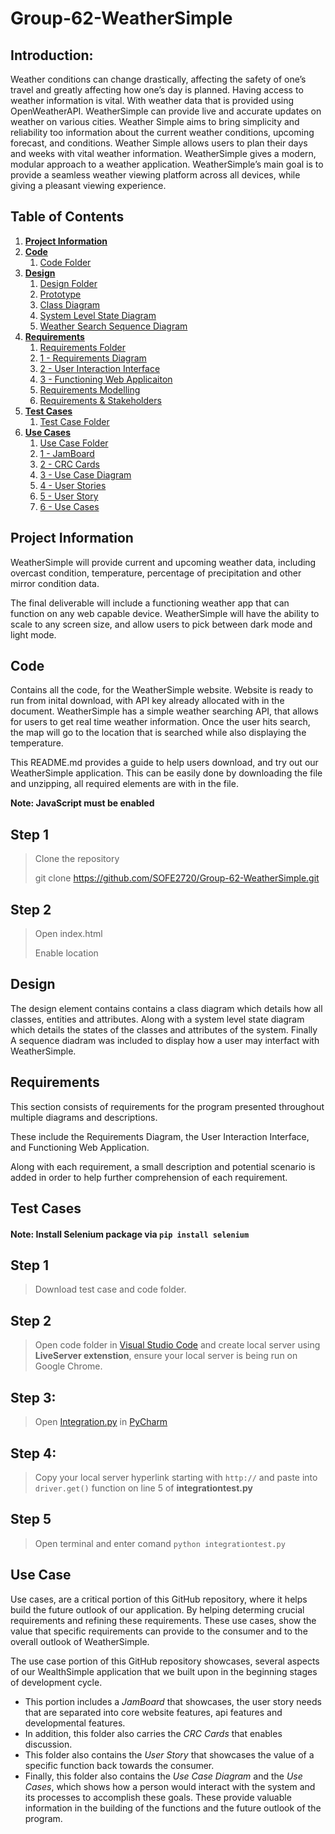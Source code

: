 # Group-62-WeatherSimple
## Introduction: 
Weather conditions can change drastically, affecting the safety of one’s travel and greatly affecting how one’s day is planned. Having access to weather information is vital. With weather data that is provided using OpenWeatherAPI. WeatherSimple can provide live and accurate updates on weather on various cities. Weather Simple aims to bring simplicity and reliability too information about the current weather conditions, upcoming forecast, and conditions. Weather Simple allows users to plan their days and weeks with vital weather information. WeatherSimple gives a modern, modular approach to a weather application. WeatherSimple’s main goal is to provide a seamless weather viewing platform across all devices, while giving a pleasant viewing experience. 

## Table of Contents 
1. [**Project Information**](#Project-Information)
2. [**Code**](#Code)
    1. [Code Folder](https://github.com/ZirakM/Weather-Simple/tree/main/Code)
3. [**Design**](#Design)
    1. [Design Folder](https://github.com/ZirakM/Weather-Simple/tree/main/Design)
    2. [Prototype](https://github.com/ZirakM/Weather-Simple/tree/main/Design/Prototype)
    3. [Class Diagram](https://github.com/ZirakM/Weather-Simple/blob/main/Design/Class%20Diagram.png)
    4. [System Level State Diagram](https://github.com/ZirakM/Weather-Simple/blob/main/Design/System%20Level%20State%20Diagram.JPG)
    5. [Weather Search Sequence Diagram](https://github.com/ZirakM/Weather-Simple/blob/main/Design/Weather%20Search%20Sequence%20Diagram.JPG)   
4. [**Requirements**](#Requirements)
    1. [Requirements Folder](https://github.com/SOFE2720/Group-62-WeatherSimple/tree/main/Requirements)
    2. [1 - Requirements Diagram](https://github.com/SOFE2720/Group-62-WeatherSimple/blob/main/Requirements/1%20-%20Requirements%20Diagram.pdf)
    3. [2 - User Interaction Interface](https://github.com/SOFE2720/Group-62-WeatherSimple/blob/main/Requirements/2%20-%20User%20Interaction%20Interface.pdf)
    4. [3 - Functioning Web Applicaiton](https://github.com/SOFE2720/Group-62-WeatherSimple/blob/main/Requirements/3%20-%20Functioning%20Web%20Application.pdf)
    5. [Requirements Modelling](https://github.com/SOFE2720/Group-62-WeatherSimple/blob/main/Requirements/Requirements%20Modelling.pdf)
    6. [Requirements & Stakeholders](https://github.com/SOFE2720/Group-62-WeatherSimple/blob/main/Requirements/Requirements.pdf)
5. [**Test Cases**](#Test-Cases)
    1. [Test Case Folder](https://github.com/SOFE2720/Group-62-WeatherSimple/tree/main/Test%20Case)
6. [**Use Cases**](#Use-Cases)
    1. [Use Case Folder](https://github.com/SOFE2720/Group-62-WeatherSimple/tree/main/Use%20Cases)
    2. [1 - JamBoard](https://github.com/SOFE2720/Group-62-WeatherSimple/tree/main/Use%20Cases/1%20-%20JamBoard)
    3. [2 - CRC Cards](https://github.com/SOFE2720/Group-62-WeatherSimple/tree/main/Use%20Cases/2%20-%20CRC%20Cards)
    4. [3 - Use Case Diagram](https://github.com/SOFE2720/Group-62-WeatherSimple/blob/main/Use%20Cases/3%20-%20Use%20Case%20Diagram.pdf)
    5. [4 - User Stories](https://github.com/SOFE2720/Group-62-WeatherSimple/blob/main/Use%20Cases/4%20-%20User%20Stories.pdf)
    6. [5 - User Story](https://github.com/SOFE2720/Group-62-WeatherSimple/blob/main/Use%20Cases/5%20-%20User%20Story.pdf)
    7. [6 - Use Cases](https://github.com/SOFE2720/Group-62-WeatherSimple/blob/main/Use%20Cases/6%20-%20Use%20Cases.pdf)

## Project Information

WeatherSimple will provide current and upcoming weather data, including overcast condition, temperature, percentage of precipitation and other mirror condition data. 

The final deliverable will include a functioning weather app that can function on any web capable device. WeatherSimple will have the ability to scale to any screen size, and allow users to pick between dark mode and light mode.

## **Code**

Contains all the code, for the WeatherSimple website. Website is ready to run from inital download, with API key already allocated with in the document. WeatherSimple has a simple weather searching API, that allows for users to get real time weather information. Once the user hits search, the map will go to the location that is searched while also displaying the temperature. 

This README.md provides a guide to help users download, and try out our WeatherSimple application. This can be easily done by downloading the file and unzipping, all required elements are with in the file. 

**Note: JavaScript must be enabled**

## **Step 1**
>Clone the repository 
>
>git clone https://github.com/SOFE2720/Group-62-WeatherSimple.git

## **Step 2**
>Open index.html 
>
>Enable location

## **Design**

The design element contains contains a class diagram which details how all classes, entities and attributes. Along with a system level state diagram which details the states of the classes and attributes of the system. Finally A sequence diadram was included to display how a user may interfact with WeatherSimple. 

## **Requirements**

This section consists of  requirements for the program presented throughout multiple diagrams and descriptions. 

These include the Requirements Diagram, the User Interaction Interface, and Functioning Web Application. 

Along with each requirement, a small description and potential scenario is added in order to help further comprehension of each requirement. 

## **Test Cases**

#### Note: Install Selenium package via `pip install selenium`
## **Step 1**
>Download test case and code folder. 

## **Step 2**
>Open code folder in [Visual Studio Code](https://code.visualstudio.com/download) and create local server using **LiveServer extenstion**, ensure your local server is being run on   Google Chrome. 

## **Step 3:** 
>Open [Integration.py](https://github.com/SOFE2720/Group-62-WeatherSimple/blob/main/Testing%20Model/integrationtest.py) in [PyCharm](https://www.jetbrains.com/pycharm/download/#section=windows)

## **Step 4:** 
>Copy your local server hyperlink starting with `http://`  and paste into `driver.get()` function on line 5 of **integrationtest.py**

## **Step 5** 
>Open terminal and enter comand `python integrationtest.py` 


## **Use Case**

Use cases, are a critical portion of this GitHub repository, where it helps build the future outlook of our application. By helping determing crucial requirements and refining these requirements. These use cases, show the value that specific requirements can provide to the consumer and to the overall outlook of WeatherSimple.

The use case portion of this GitHub repository showcases, several aspects of our WealthSimple application that we built upon in the beginning stages of development cycle.
- This portion includes a *JamBoard* that showcases, the user story needs that are separated into core website features, api features and developmental features. 
- In addition, this folder also carries the *CRC Cards* that enables discussion. 
- This folder also contains the *User Story* that showcases the value of a specific function back towards the consumer. 
- Finally, this folder also contains the *Use Case Diagram* and the *Use Cases*, which shows how a person would interact with the system and its processes to accomplish these goals. These provide valuable information in the building of the functions and the future outlook of the program. 

